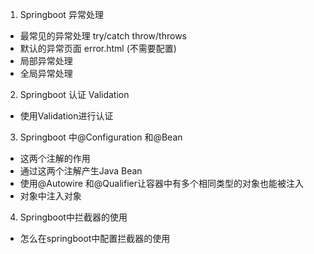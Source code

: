 1. Springboot 异常处理
* 最常见的异常处理 try/catch throw/throws
* 默认的异常页面 error.html (不需要配置)
* 局部异常处理
* 全局异常处理

2. Springboot 认证 Validation
* 使用Validation进行认证

3. Springboot 中@Configuration 和@Bean
* 这两个注解的作用
* 通过这两个注解产生Java Bean
* 使用@Autowire 和@Qualifier让容器中有多个相同类型的对象也能被注入
* 对象中注入对象

4. Springboot中拦截器的使用
* 怎么在springboot中配置拦截器的使用